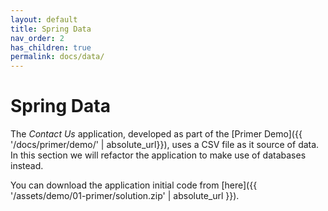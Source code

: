 ```yaml
---
layout: default
title: Spring Data
nav_order: 2
has_children: true
permalink: docs/data/
---
```


# Spring Data

The _Contact Us_ application, developed as part of the [Primer Demo]({{ '/docs/primer/demo/' | absolute_url}}), uses a CSV file as it source of data.  In this section we will refactor the application to make use of databases instead.

You can download the application initial code from [here]({{ '/assets/demo/01-primer/solution.zip' | absolute_url }}).

